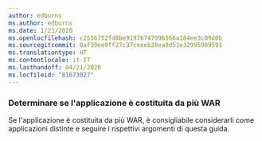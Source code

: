 ```yaml
---
author: edburns
ms.author: edburns
ms.date: 1/21/2020
ms.openlocfilehash: c2556752fd8be91976747996566a184ee3c09d0b
ms.sourcegitcommit: 0af39ee9ff27c37ceeeb28ea9d51e32995989591
ms.translationtype: HT
ms.contentlocale: it-IT
ms.lasthandoff: 04/21/2020
ms.locfileid: "81673027"
---
```

### <a name="determine-whether-your-application-is-composed-of-multiple-wars"></a>Determinare se l'applicazione è costituita da più WAR

Se l'applicazione è costituita da più WAR, è consigliabile considerarli come applicazioni distinte e seguire i rispettivi argomenti di questa guida.
